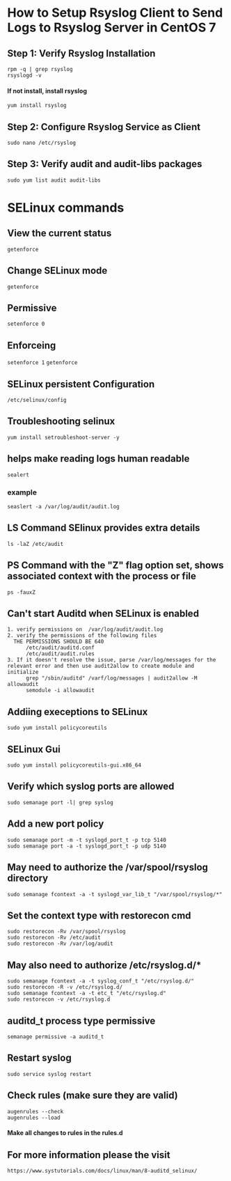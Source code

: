 # How to Setup Rsyslog Client to Send Logs to Rsyslog Server in CentOS 7
## Step 1: Verify Rsyslog Installation
```
rpm -q | grep rsyslog
rsyslogd -v
```
#### If not install, install rsyslog
`yum install rsyslog`
## Step 2: Configure Rsyslog Service as Client
`sudo nano /etc/rsyslog`  
## Step 3: Verify audit and audit-libs packages
`sudo yum list audit audit-libs`  



# SELinux commands

## View the current status
` getenforce `

## Change SELinux mode
` getenforce `

## Permissive
` setenforce 0 `

## Enforceing
` setenforce 1 `
` getenforce `

## SELinux persistent Configuration
`/etc/selinux/config `

## Troubleshooting selinux
`yum install setroubleshoot-server -y`
## helps make reading logs human readable
`sealert`

### example
`seaslert -a /var/log/audit/audit.log`

## LS Command SElinux provides extra details
`ls -laZ /etc/audit`  


## PS Command with the "Z" flag option set, shows associated context with the process or file
`ps -fauxZ`

## Can't start Auditd when SELinux is enabled
```
1. verify permissions on  /var/log/audit/audit.log
2. verify the permissions of the following files
  THE PERMISSIONS SHOULD BE 640
      /etc/audit/auditd.conf
      /etc/audit/audit.rules
3. If it doesn't resolve the issue, parse /var/log/messages for the relevant error and then use audit2allow to create module and initialize
      grep "/sbin/auditd" /varf/log/messages | audit2allow -M allowaudit
      semodule -i allowaudit
```

## Addiing execeptions to SELinux
`sudo yum install policycoreutils`

## SELinux Gui    
`sudo yum install policycoreutils-gui.x86_64`  

## Verify which syslog ports are allowed
`sudo semanage port -l| grep syslog`

## Add a new port policy  
`sudo semanage port -m -t syslogd_port_t -p tcp 5140`  
`sudo semanage port -a -t syslogd_port_t -p udp 5140`

## May need to authorize the /var/spool/rsyslog directory
`sudo semanage fcontext -a -t syslogd_var_lib_t "/var/spool/rsyslog/*"`  

## Set the context type with restorecon cmd    
`sudo restorecon -Rv /var/spool/rsyslog`  
`sudo restorecon -Rv /etc/audit`  
`sudo restorecon -Rv /var/log/audit`  

## May also need to authorize /etc/rsyslog.d/*
```
sudo semanage fcontext -a -t syslog_conf_t "/etc/rsyslog.d/"
sudo restorecon -R -v /etc/rsyslog.d/
sudo semanage fcontext -a -t etc_t "/etc/rsyslog.d"
sudo restorecon -v /etc/rsyslog.d
```  

## auditd_t process type permissive  
`semanage permissive -a auditd_t`  

## Restart syslog
`sudo service syslog restart` 

## Check rules (make sure they are valid)  
`augenrules --check`  
`augenrules --load`  
#### Make all changes to rules in the rules.d 

## For more information please the visit
`https://www.systutorials.com/docs/linux/man/8-auditd_selinux/`  
